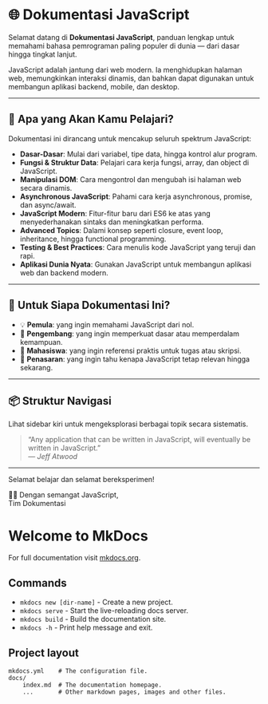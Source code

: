 # 🌐 Dokumentasi JavaScript

Selamat datang di **Dokumentasi JavaScript**, panduan lengkap untuk memahami bahasa pemrograman paling populer di dunia — dari dasar hingga tingkat lanjut.

JavaScript adalah jantung dari web modern. Ia menghidupkan halaman web, memungkinkan interaksi dinamis, dan bahkan dapat digunakan untuk membangun aplikasi backend, mobile, dan desktop.

---

## 🚀 Apa yang Akan Kamu Pelajari?

Dokumentasi ini dirancang untuk mencakup seluruh spektrum JavaScript:

- **Dasar-Dasar**: Mulai dari variabel, tipe data, hingga kontrol alur program.
- **Fungsi & Struktur Data**: Pelajari cara kerja fungsi, array, dan object di JavaScript.
- **Manipulasi DOM**: Cara mengontrol dan mengubah isi halaman web secara dinamis.
- **Asynchronous JavaScript**: Pahami cara kerja asynchronous, promise, dan async/await.
- **JavaScript Modern**: Fitur-fitur baru dari ES6 ke atas yang menyederhanakan sintaks dan meningkatkan performa.
- **Advanced Topics**: Dalami konsep seperti closure, event loop, inheritance, hingga functional programming.
- **Testing & Best Practices**: Cara menulis kode JavaScript yang teruji dan rapi.
- **Aplikasi Dunia Nyata**: Gunakan JavaScript untuk membangun aplikasi web dan backend modern.

---

## 🎯 Untuk Siapa Dokumentasi Ini?

- 💡 **Pemula**: yang ingin memahami JavaScript dari nol.
- 🔧 **Pengembang**: yang ingin memperkuat dasar atau memperdalam kemampuan.
- 📘 **Mahasiswa**: yang ingin referensi praktis untuk tugas atau skripsi.
- 🧠 **Penasaran**: yang ingin tahu kenapa JavaScript tetap relevan hingga sekarang.

---

## 📦 Struktur Navigasi

Lihat sidebar kiri untuk mengeksplorasi berbagai topik secara sistematis.

> “Any application that can be written in JavaScript, will eventually be written in JavaScript.”  
> — *Jeff Atwood*

---

Selamat belajar dan selamat bereksperimen!

🧑‍💻 Dengan semangat JavaScript,  
Tim Dokumentasi





# Welcome to MkDocs

For full documentation visit [mkdocs.org](https://www.mkdocs.org).

## Commands

* `mkdocs new [dir-name]` - Create a new project.
* `mkdocs serve` - Start the live-reloading docs server.
* `mkdocs build` - Build the documentation site.
* `mkdocs -h` - Print help message and exit.

## Project layout

    mkdocs.yml    # The configuration file.
    docs/
        index.md  # The documentation homepage.
        ...       # Other markdown pages, images and other files.

